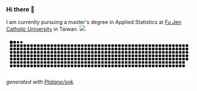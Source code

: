 ### Hi there 👋
<!--[![Typing SVG](https://readme-typing-svg.herokuapp.com?font=comfortaa&color=016EEA&size=24&width=500&lines=A+Graduate+Student;in+Applied+Statistic;Nice+to+meet+you!)](https://git.io/typing-svg)-->
I am currently pursuing a master's degree in Applied Statistics at <a href="https://www.fju.edu.tw/" target="_blank" > Fu Jen Catholic University</a> in Taiwan.
![](https://komarev.com/ghpvc/?username=yuchenwang89&color=green&style=plastic&label=PROFILE+VIEWS+)
<!--
**yuchenwang89/yuchenwang89** is a ✨ _special_ ✨ repository because its `README.md` (this file) appears on your GitHub profile.

Here are some ideas to get you started:

- 🔭 I’m currently working on ...
- 🌱 I’m currently learning ...
- 👯 I’m looking to collaborate on ...
- 🤔 I’m looking for help with ...
- 💬 Ask me about ...
- 📫 How to reach me: ...
- 😄 Pronouns: ...
- ⚡ Fun fact: ...
-->
![](https://raw.githubusercontent.com/yuchenwang89/yuchenwang89/output/github-contribution-grid-snake.svg)
_generated with [Platane/snk](https://github.com/Platane/snk)_
